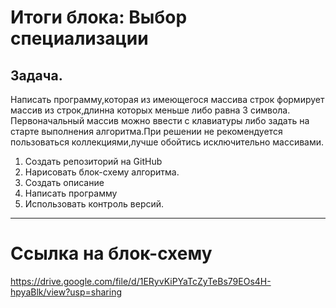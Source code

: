 # Итоги блока: Выбор специализации

## Задача. 
Написать программу,которая из имеющегося массива строк формирует массив из строк,длинна которых меньше либо равна 3 символа. Первоначальный массив можно ввести с клавиатуры либо задать на старте выполнения алгоритма.При решении не рекомендуется пользоваться коллекциями,лучше обойтись исключительно массивами.

1. Создать репозиторий на GitHub
2. Нарисовать блок-схему алгоритма.
3. Создать описание
4. Написать программу
5. Использовать контроль версий.
___

# Ссылка на блок-схему

https://drive.google.com/file/d/1ERyvKiPYaTcZyTeBs79EOs4H-hpyaBlk/view?usp=sharing